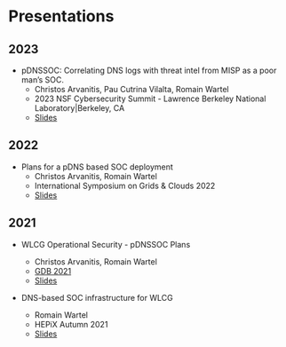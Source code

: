 # Presentations

## 2023

* pDNSSOC: Correlating DNS logs with threat intel from MISP as a poor man’s SOC.
    * Christos Arvanitis, Pau Cutrina Vilalta, Romain Wartel
    * 2023 NSF Cybersecurity Summit - Lawrence Berkeley National Laboratory|Berkeley, CA
    * [Slides](./presentations/2023/pDNSSOC_NSF_2023.pdf)

## 2022

* Plans for a pDNS based SOC deployment
    * Christos Arvanitis, Romain Wartel
    * International Symposium on Grids & Clouds 2022
    * [Slides](./presentations/2022/Plans%20for%20a%20pDNS%20based%20SOC%20deployment%20-%20ISGC%202022.pdf)

## 2021

* WLCG Operational Security - pDNSSOC Plans
    * Christos Arvanitis, Romain Wartel
    * [GDB 2021](https://indico.cern.ch/event/876796/#15-pdns-soc-plans)
    * [Slides](./presentations/2021/WLCG-SEC-OPS-COMBINED-GDB-DEC-2021_v4.pdf)

* DNS-based SOC infrastructure for WLCG
    * Romain Wartel
    * HEPiX Autumn 2021
    * [Slides](./presentations/2021/DNS_SOC.pdf)

